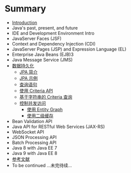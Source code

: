 # Summary

* [Introduction](README.md)
* Java's past, present, and future
* IDE and Development Environment Intro
* JavaServer Faces (JSF)
* Context and Dependency Injection (CDI)
* JavaServer Pages (JSP) and Expression Language (EL)
* Enterprise Java Beans (EJB)3
* Java Message Service (JMS)
* [数据持久化](docs/jpa/jpa-overview.md)
    * [JPA 简介](docs/jpa/jpa-introduction.md)
    * [JPA 示例](docs/jpa/jpa-examples.md)
    * [查询语句](docs/jpa/jpa-query-language.md)
    * [使用 Criteria API](docs/jpa/jpa-criteria-api.md)
    * [基于字符串的 Criteria 查询](docs/jpa/jpa-criteria-string-query.md)
    * [控制并发访问](docs/jpa/jpa-controlling-concurrent-access.md)
        * [使用 Entity Graph](docs/jpa/jpa-entity-graph.md)
        * [使用二级缓存](docs/jpa/jpa-second-level-cache.md)
* Bean Validation API
* Java API for RESTful Web Services (JAX-RS)
* WebSocket API
* JSON Processing API
* Batch Processing API
* Java 8 with Java EE 7
* Java 9 with Java EE 8
* [参考文献](docs/Ref.md)
* To be continued ...未完待续...

